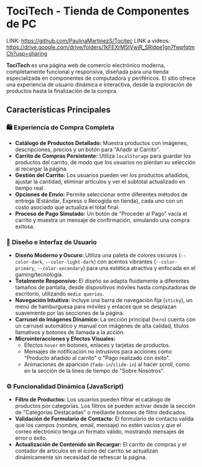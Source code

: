 # TociTech - Tienda de Componentes de PC

LINK: https://github.com/PaulinaMartinezS/Tocitec
LINK a videos: https://drive.google.com/drive/folders/1kFEXrM5tVwiR_SRidpe1gn7fwpfqtmCh?usp=sharing

**TociTech** es una página web de comercio electrónico moderna, completamente funcional y responsiva, diseñada para una tienda especializada en componentes de computadora y periféricos. El sitio ofrece una experiencia de usuario dinámica e interactiva, desde la exploración de productos hasta la finalización de la compra.

## Características Principales

### 🛍️ **Experiencia de Compra Completa**
* **Catálogo de Productos Detallado:** Muestra productos con imágenes, descripciones, precios y un botón para "Añadir al Carrito".
* **Carrito de Compras Persistente:** Utiliza `localStorage` para guardar los productos del carrito, de modo que los usuarios no pierdan su selección al recargar la página.
* **Gestión del Carrito:** Los usuarios pueden ver los productos añadidos, ajustar la cantidad, eliminar artículos y ver el subtotal actualizado en tiempo real.
* **Opciones de Envío:** Permite seleccionar entre diferentes métodos de entrega (Estándar, Express o Recogida en tienda), cada uno con un costo asociado que actualiza el total final.
* **Proceso de Pago Simulado:** Un botón de "Proceder al Pago" vacía el carrito y muestra un mensaje de confirmación, simulando una compra exitosa.

### 🎨 **Diseño e Interfaz de Usuario**
* **Diseño Moderno y Oscuro:** Utiliza una paleta de colores oscuros (`--color-dark`, `--color-light-dark`) con acentos vibrantes (`--color-primary`, `--color-secondary`) para una estética atractiva y enfocada en el gaming/tecnología.
* **Totalmente Responsivo:** El diseño se adapta fluidamente a diferentes tamaños de pantalla, desde dispositivos móviles hasta computadoras de escritorio, utilizando `media queries`.
* **Navegación Intuitiva:** Incluye una barra de navegación fija (`sticky`), un menú de hamburguesa para móviles y enlaces que se desplazan suavemente por las secciones de la página.
* **Carrusel de Imágenes Dinámico:** La sección principal (`hero`) cuenta con un carrusel automático y manual con imágenes de alta calidad, títulos llamativos y botones de llamada a la acción.
* **Microinteracciones y Efectos Visuales:**
    * Efectos `hover` en botones, enlaces y tarjetas de productos.
    * Mensajes de notificación no intrusivos para acciones como "Producto añadido al carrito" o "Pago realizado con éxito".
    * Animaciones de aparición (`fade-in`/`slide-in`) al hacer scroll, como en la sección de la línea de tiempo de "Sobre Nosotros".

### ⚙️ **Funcionalidad Dinámica (JavaScript)**
* **Filtro de Productos:** Los usuarios pueden filtrar el catálogo de productos por categorías. Los filtros se pueden activar desde la sección de "Categorías Destacadas" o mediante botones de filtro dedicados.
* **Validación de Formulario de Contacto:** El formulario de contacto valida que los campos (nombre, email, mensaje) no estén vacíos y que el correo electrónico tenga un formato válido, mostrando mensajes de error o éxito.
* **Actualización de Contenido sin Recargar:** El carrito de compras y el contador de artículos en el ícono del carrito se actualizan dinámicamente sin necesidad de refrescar la página.
